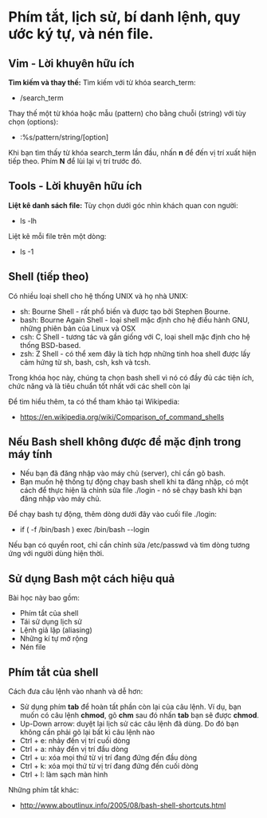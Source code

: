 # Phím tắt, lịch sử, bí danh lệnh, quy ước ký tự, và nén file.


## Vim - Lời khuyên hữu ích

**Tìm kiếm và thay thế:**
Tìm kiếm với từ khóa search_term:

- /search_term

Thay thế một từ khóa hoặc mẫu (pattern) cho bằng chuỗi (string) với tùy chọn (options):

- :%s/pattern/string/[option]

Khi bạn tìm thấy từ khóa search_term lần đầu, nhấn **n** để đến vị trí xuất hiện tiếp theo. Phím **N** để lùi lại vị trí trước đó.

## Tools - Lời khuyên hữu ích

**Liệt kê danh sách file:**
Tùy chọn dưới góc nhìn khách quan con người:
- ls -lh

Liệt kê mỗi file trên một dòng:
- ls -1

## Shell (tiếp theo)

Có nhiều loại shell cho hệ thống UNIX và họ nhà UNIX:
- sh: Bourne Shell - rất phổ biến và được tạo bởi Stephen Bourne.
- bash: Bourne Again Shell - loại shell mặc định cho hệ điều hành GNU, những phiên bản của Linux và OSX
- csh: C Shell - tương tác và gần giống với C, loại shell mặc định cho hệ thống BSD-based.
- zsh: Z Shell - có thể xem đây là tích hợp những tinh hoa shell được lấy cảm hứng từ sh, bash, csh, ksh và tcsh.

Trong khóa học này, chúng ta chọn bash shell vì nó có đầy đủ các tiện ích, chức năng và là tiêu chuẩn tốt nhất với các shell còn lại

Để tìm hiểu thêm, ta có thể tham khảo tại Wikipedia:
- https://en.wikipedia.org/wiki/Comparison_of_command_shells

## Nếu Bash shell không được để mặc định trong máy tính

- Nếu bạn đã đăng nhập vào máy chủ (server), chỉ cần gõ bash.
- Bạn muốn hệ thống tự động chạy bash shell khi ta đăng nhập, có một cách để thực hiện là chỉnh sửa file ./login - nó sẽ chạy bash khi bạn đăng nhập vào máy chủ.

Để chạy bash tự động, thêm dòng dưới đây vào cuối file ./login:
- if ( -f /bin/bash ) exec /bin/bash --login

Nếu bạn có quyền root, chỉ cần chỉnh sửa /etc/passwd và tìm dòng tương ứng với người dùng hiện thời.

## Sử dụng Bash một cách hiệu quả

Bài học này bao gồm:
- Phím tắt của shell
- Tái sử dụng lịch sử
- Lệnh giả lặp (aliasing)
- Những kí tự mở rộng
- Nén file

## Phím tắt của shell

Cách đưa câu lệnh vào nhanh và dễ hơn:
- Sử dụng phím **tab** để hoàn tất phần còn lại của câu lệnh. Ví dụ, bạn muốn có câu lệnh **chmod**, gõ **chm** sau đó nhấn **tab** bạn sẽ được **chmod**.
- Up-Down arrow: duyệt lại lịch sử các câu lệnh đã dùng. Do đó bạn không cần phải gõ lại bất kì câu lệnh nào
- Ctrl + e: nhảy đến vị trí cuối dòng
- Ctrl + a: nhảy đến vị trí đầu dòng
- Ctrl + u: xóa mọi thứ từ vị trí đang đứng đến đầu dòng
- Ctrl + k: xóa mọi thứ từ vị trí đang đứng đến cuối dòng
- Ctrl + l: làm sạch màn hình

Những phím tắt khác:
- http://www.aboutlinux.info/2005/08/bash-shell-shortcuts.html





















